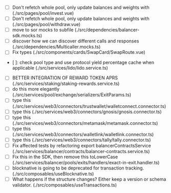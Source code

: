 - [ ] Don't refetch whole pool, only update balances and weights with (./src/pages/pool/invest.vue)
- [ ] Don't refetch whole pool, only update balances and weights with (./src/pages/pool/withdraw.vue)
- [ ] move to sor mocks to subfile (./src/dependencies/balancer-sdk.mocks.ts)
- [ ] discover how we can discover different calls and responses (./src/dependencies/Multicaller.mocks.ts)
- [ ] Fix types (./src/components/cards/SwapCard/SwapRoute.vue)
- [ ]: check pool type and use protocol yield percentage cache when applicable (./src/services/lido/lido.service.ts)
- [ ] BETTER INTEGRATION OF REWARD TOKEN APRS (./src/services/staking/staking-rewards.service.ts)
- [ ] do this more elegantly (./src/services/pool/exchange/serializers/ExitParams.ts)
- [ ] type this (./src/services/web3/connectors/trustwallet/walletconnect.connector.ts)
- [ ] type this (./src/services/web3/connectors/gnosis/gnosis.connector.ts)
- [ ] type this (./src/services/web3/connectors/metamask/metamask.connector.ts)
- [ ] type this (./src/services/web3/connectors/walletlink/walletlink.connector.ts)
- [ ] type this (./src/services/web3/connectors/tally/tally.connector.ts)
- [ ] Fix affected tests by refactoring export balancerContractsService (./src/services/balancer/contracts/balancer-contracts.service.ts)
- [ ] Fix this in the SDK, then remove this toLowerCase (./src/services/balancer/pools/exits/handlers/exact-in-exit.handler.ts)
- [ ] blocknative is going to be deprecated for transaction tracking. (./src/composables/useBlocknative.ts)
- [ ] What happens if the structure changes? Either keep a version or schema validator. (./src/composables/useTransactions.ts)
